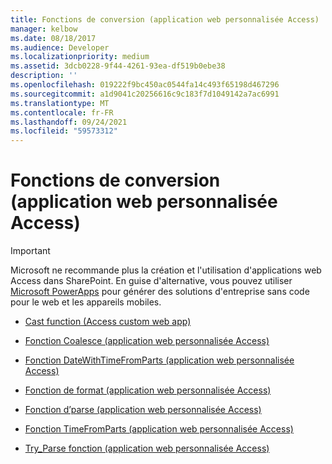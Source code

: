 ```yaml
---
title: Fonctions de conversion (application web personnalisée Access)
manager: kelbow
ms.date: 08/18/2017
ms.audience: Developer
ms.localizationpriority: medium
ms.assetid: 3dcb0228-9f44-4261-93ea-df519b0ebe38
description: ''
ms.openlocfilehash: 019222f9bc450ac0544fa14c493f65198d467296
ms.sourcegitcommit: a1d9041c20256616c9c183f7d1049142a7ac6991
ms.translationtype: MT
ms.contentlocale: fr-FR
ms.lasthandoff: 09/24/2021
ms.locfileid: "59573312"
---
```

# <a name="conversion-functions-access-custom-web-app"></a>Fonctions de conversion (application web personnalisée Access)

> [!IMPORTANT]
> Microsoft ne recommande plus la création et l'utilisation d'applications web Access dans SharePoint. En guise d'alternative, vous pouvez utiliser [Microsoft PowerApps](https://powerapps.microsoft.com/en-us/) pour générer des solutions d'entreprise sans code pour le web et les appareils mobiles. 

- [Cast function (Access custom web app)](cast-function-access-custom-web-app.md)
    
- [Fonction Coalesce (application web personnalisée Access)](coalesce-function-access-custom-web-app.md)
    
- [Fonction DateWithTimeFromParts (application web personnalisée Access)](datewithtimefromparts-function-access-custom-web-app.md)
    
- [Fonction de format (application web personnalisée Access)](format-function-access-custom-web-app.md)
    
- [Fonction d’parse (application web personnalisée Access)](parse-function-access-custom-web-app.md)
    
- [Fonction TimeFromParts (application web personnalisée Access)](timefromparts-functionaccess-custom-web-app.md)
    
- [Try_Parse fonction (application web personnalisée Access)](try_parse-function-access-custom-web-app.md)
    

